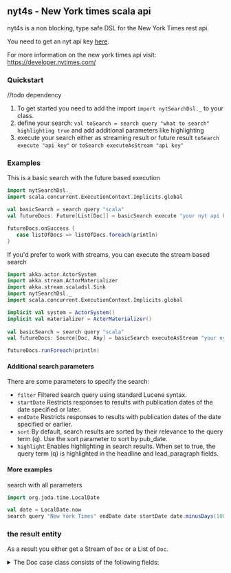 ## nyt4s - New York times scala api

nyt4s is a non blocking, type safe DSL for the New York Times rest api.  

You need to get an nyt api key [here](https://developer.nytimes.com/signup).

For more information on the new york times api visit: https://developer.nytimes.com/

### Quickstart

//todo dependency

 1. To get started you need to add the import `import nytSearchDsl._` to your class.
 2. define your search: `val toSearch = search query "what to search" highlighting true` and add additional parameters like highlighting
 3. execute your search either as streaming result or future result `toSearch execute "api key"` or `toSearch executeAsStream "api key"`


### Examples

This is a basic search with the future based execution
```scala
import nytSearchDsl._
import scala.concurrent.ExecutionContext.Implicits.global

val basicSearch = search query "scala"
val futureDocs: Future[List[Doc]] = basicSearch execute "your nyt api key here"

futureDocs.onSuccess {
   case listOfDocs => listOfDocs.foreach(println) 
}
```

If you'd prefer to work with streams, you can execute the stream based search
```scala
import akka.actor.ActorSystem
import akka.stream.ActorMaterializer
import akka.stream.scaladsl.Sink
import nytSearchDsl._
import scala.concurrent.ExecutionContext.Implicits.global

implicit val system = ActorSystem()
implicit val materializer = ActorMaterializer()
  
val basicSearch = search query "scala"
val futureDocs: Source[Doc, Any] = basicSearch executeAsStream "your nyt api key here"

futureDocs.runForeach(println)
```


#### Additional search parameters

There are some parameters to specify the search:

 * `filter` Filtered search query using standard Lucene syntax.
 * `startDate` Restricts responses to results with publication dates of the date specified or later.
 * `endDate` Restricts responses to results with publication dates of the date specified or earlier.
 * `sort` By default, search results are sorted by their relevance to the query term (q). Use the sort parameter to sort by pub_date.
 * `highlight` Enables highlighting in search results. When set to true, the query term (q) is highlighted in the headline and lead_paragraph fields.

#### More examples

search with all parameters
```scala
import org.joda.time.LocalDate

val date = LocalDate.now
search query "New York Times" endDate date startDate date.minusDays(100) filter "filter" highlight true sort newest

```

### the result entity

As a result you either get a Stream of `Doc` or a List of `Doc`.  
<details>
 <summary>The Doc case class consists of the following fields:</summary>
 
```scala
 case class Doc(web_url: Option[String],
                snippet: Option[String],
                lead_paragraph: Option[String],
                `abstract`: Option[String],
                print_page: Option[String],
                blog: List[String],
                source: Option[String],
                headline: Headline,
                keywords: List[Keywords],
                pub_date: Option[String],
                document_type: Option[String],
                news_desk: Option[String],
                section_name: Option[String],
                subsection_name: Option[String],
                byline: Byline,
                type_of_material: Option[String],
                _id: Option[String],
                word_count: Option[String],
                slideshow_credits: Option[String],
                multimedia: List[Multimedia]
               )
```
 
 Where:
 
```scala
 case class Headline(main: Option[String], kicker: Option[String])
 
 case class Keywords(rank: Option[String], name: Option[String], value: Option[String])
 
 case class Person(organization: Option[String], role: Option[String], firstname: Option[String], rankt: Option[String], lastname: Option[String])
 
 case class Byline(original: Option[String], person: List[Person])
 
 case class Multimedia(url: Option[String],
                       format: Option[String],
                       height: Int,
                       width: Int,
                       `type`: Option[String],
                       subtype: Option[String],
                       caption: Option[String],
                       copyright: Option[String])
```
 </details>